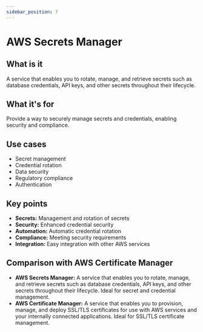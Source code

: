 ```yaml
---
sidebar_position: 7
---
```


# AWS Secrets Manager

## What is it
A service that enables you to rotate, manage, and retrieve secrets such as database credentials, API keys, and other secrets throughout their lifecycle.

## What it's for
Provide a way to securely manage secrets and credentials, enabling security and compliance.

## Use cases
- Secret management
- Credential rotation
- Data security
- Regulatory compliance
- Authentication

## Key points
- **Secrets:** Management and rotation of secrets
- **Security:** Enhanced credential security
- **Automation:** Automatic credential rotation
- **Compliance:** Meeting security requirements
- **Integration:** Easy integration with other AWS services

## Comparison with AWS Certificate Manager
- **AWS Secrets Manager:** A service that enables you to rotate, manage, and retrieve secrets such as database credentials, API keys, and other secrets throughout their lifecycle. Ideal for secret and credential management.
- **AWS Certificate Manager:** A service that enables you to provision, manage, and deploy SSL/TLS certificates for use with AWS services and your internally connected applications. Ideal for SSL/TLS certificate management. 